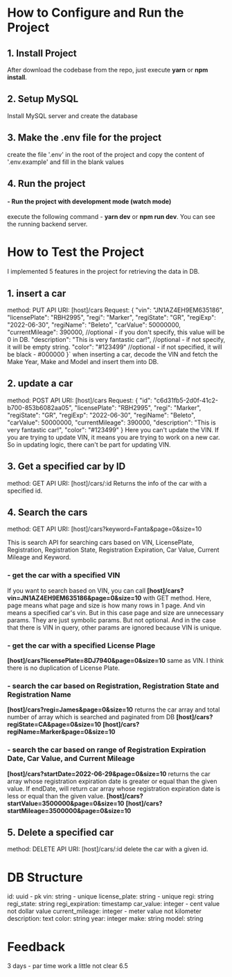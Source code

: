 # How to Configure and Run the Project

## 1. Install Project

After download the codebase from the repo, just execute **yarn** or **npm install**.

## 2. Setup MySQL

Install MySQL server and create the database

## 3. Make the .env file for the project

create the file '.env' in the root of the project and copy the content of '.env.example' and fill in the blank values

## 4. Run the project

#### - Run the project with development mode (watch mode)

execute the following command - **yarn dev** or **npm run dev**. You can see the running backend server.

# How to Test the Project

I implemented 5 features in the project for retrieving the data in DB.

## 1. insert a car

method: PUT
API URI: [host]/cars
Request:
{
"vin": "JN1AZ4EH9EM635186",
"licensePlate": "RBH2995",
"regi": "Marker",
"regiState": "GR",
"regiExp": "2022-06-30",
"regiName": "Beleto",
"carValue": 50000000,
"currentMileage": 390000, //optional - if you don't specify, this value will be 0 in DB.
"description": "This is very fantastic car!", //optional - if not specify, it will be empty string.
"color": "#123499" //optional - if not specified, it will be black - #000000
}`
when inserting a car, decode the VIN and fetch the Make Year, Make and Model and insert them into DB.

## 2. update a car

method: POST
API URI: [host]/cars
Request:
{
"id": "c6d31fb5-2d0f-41c2-b700-853b6082aa05",
"licensePlate": "RBH2995",
"regi": "Marker",
"regiState": "GR",
"regiExp": "2022-06-30",
"regiName": "Beleto",
"carValue": 50000000,
"currentMileage": 390000,
"description": "This is very fantastic car!",
"color": "#123499"
}
Here you can't update the VIN. If you are trying to update VIN, it means you are trying to work on a new car. So in updating logic, there can't be part for updating VIN.

## 3. Get a specified car by ID

method: GET
API URI: [host]/cars/:id
Returns the info of the car with a specified id.

## 4. Search the cars

method: GET
API URI: [host]/cars?keyword=Fanta&page=0&size=10

This is search API for searching cars based on VIN, LicensePlate, Registration, Registration State, Registration Expiration, Car Value, Current Mileage and Keyword.

### - get the car with a specified VIN

If you want to search based on VIN, you can call **[host]/cars?vin=JN1AZ4EH9EM635186&page=0&size=10** with GET method.
Here, page means what page and size is how many rows in 1 page. And vin means a specified car's vin. But in this case page and size are unnecessary params. They are just symbolic params. But not optional. And in the case that there is VIN in query, other params are ignored because VIN is unique.

### - get the car with a specified License Plage

**[host]/cars?licensePlate=8DJ7940&page=0&size=10**
same as VIN. I think there is no duplication of License Plate.

### - search the car based on Registration, Registration State and Registration Name

**[host]/cars?regi=James&page=0&size=10**
returns the car array and total number of array which is searched and paginated from DB
**[host]/cars?regiState=CA&page=0&size=10**
**[host]/cars?regiName=Marker&page=0&size=10**

### - search the car based on range of Registration Expiration Date, Car Value, and Current Mileage

**[host]/cars?startDate=2022-06-29&page=0&size=10**
returns the car array whose registration expiration date is greater or equal than the given value. If endDate, will return car array whose registration expiration date is less or equal than the given value.
**[host]/cars?startValue=3500000&page=0&size=10**
**[host]/cars?startMileage=3500000&page=0&size=10**

## 5. Delete a specified car

method: DELETE
API URI: [host]/cars/:id
delete the car with a given id.

# DB Structure

id: uuid - pk
vin: string - unique
license_plate: string - unique
regi: string
regi_state: string
regi_expiration: timestamp
car_value: integer - cent value not dollar value
current_mileage: integer - meter value not kilometer
description: text
color: string
year: integer
make: string
model: string

# Feedback

3 days - par time work
a little not clear
6.5
